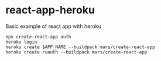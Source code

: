 # react-app-heroku
Basic example of react app with heroku

```
npx create-react-app auth
heroku login
heroku create $APP_NAME --buildpack mars/create-react-app
heroku create ruauth --buildpack mars/create-react-app
```
